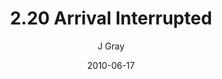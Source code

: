 ---
title: '2.20 Arrival Interrupted'
alt: 'Mysteries of the Arcana'
date: '2010-06-17'
author: 'J Gray'
artist: 'Keira'
chapter: '2 All the Way Down'
filler: false
---